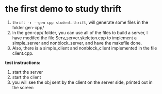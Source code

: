 the first demo to study thrift
================================

1. `thrift -r --gen cpp student.thrift`, will generate some files in the folder gen-cpp/
2. In the gen-cpp/ folder, you can use all of the files to build a server, I have modifed the file Serv\_server.skeleton.cpp to implement a simple\_server and nonblock\_server, and have the makefile done.
3. Also, there is a simple\_client and nonblock\_client implemented in the file client.cpp.

**test instructions:**

1. start the server
2. start the client
3. you will see the obj sent by the client on the server side, printed out in the screen
